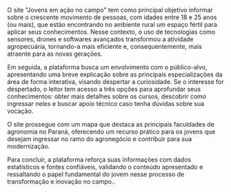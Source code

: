 O site "Jovens em ação no campo" tem como principal objetivo informar sobre o crescente movimento de pessoas, com idades entre 18 e 25 anos (ou mais), que estão encontrando no ambiente rural um espaço fértil para aplicar seus conhecimentos. Nesse contexto, o uso de tecnologias como sensores, drones e softwares avançados transformou a atividade agropecuária, tornando-a mais eficiente e, consequentemente, mais atraente para as novas gerações.

Em seguida, a plataforma busca um envolvimento com o público-alvo, apresentando uma breve explicação sobre as principais especializações da área de forma interativa, visando despertar a curiosidade. Se o interesse for despertado, o leitor tem acesso a três opções para aprofundar seus conhecimentos: obter mais detalhes sobre os cursos, descobrir como ingressar neles e buscar apoio técnico caso tenha dúvidas sobre sua vocação.

O site prossegue com um mapa que destaca as principais faculdades de agronomia no Paraná, oferecendo um recurso prático para os jovens que desejam ingressar no ramo do agronegócio e contribuir para sua modernização.

Para concluir, a plataforma reforça suas informações com dados estatísticos e fontes confiáveis, validando o conteúdo apresentado e ressaltando o papel fundamental do jovem nesse processo de transformação e inovação no campo..

